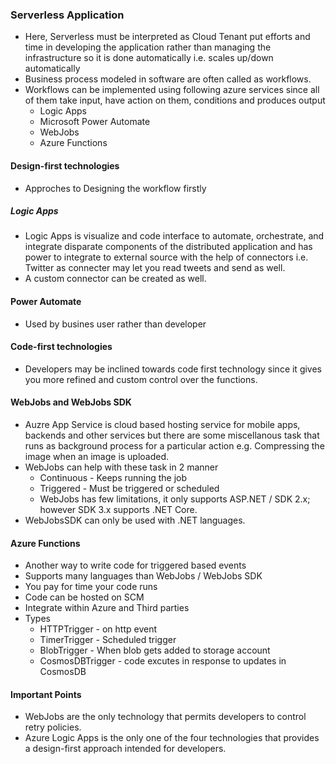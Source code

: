 ### Serverless Application

- Here, Serverless must be interpreted as Cloud Tenant put efforts and time in developing the application rather than managing the infrastructure so it is done automatically i.e. scales up/down automatically
- Business process modeled in software are often called as workflows.
- Workflows can be implemented using following azure services since all of them take input, have action
on them, conditions and produces output
  - Logic Apps
  - Microsoft Power Automate
  - WebJobs
  - Azure Functions
    
#### Design-first technologies
- Approches to Designing the workflow firstly 

##### Logic Apps 
- Logic Apps is visualize and code interface to automate, orchestrate, and integrate disparate components of the distributed application and has power to integrate to external source with the help of connectors i.e. Twitter as connecter may let you read tweets and send as well.
- A custom connector can be created as well.

#### Power Automate
- Used by busines user rather than developer
#### Code-first technologies 
- Developers may be inclined towards code first technology since it gives you more refined and custom control over the functions.

#### WebJobs and WebJobs SDK
- Auzre App Service is cloud based hosting service for mobile apps, backends and other services but there are some miscellanous task that runs as background process for a particular action e.g. Compressing the image when an image is uploaded.
- WebJobs can help with these task in 2 manner
  - Continuous - Keeps running the job 
  - Triggered - Must be triggered or scheduled
  - WebJobs has few limitations, it only supports ASP.NET / SDK 2.x; however SDK 3.x supports .NET Core.
- WebJobsSDK can only be used with .NET languages.

#### Azure Functions 
- Another way to write code for triggered based events
- Supports many languages than WebJobs / WebJobs SDK
- You pay for time your code runs
- Code can be hosted on SCM 
- Integrate within Azure and Third parties
- Types 
  - HTTPTrigger - on http event
  - TimerTrigger - Scheduled trigger
  - BlobTrigger - When blob gets added to storage account
  - CosmosDBTrigger - code excutes in response to updates in CosmosDB

#### Important Points
- WebJobs are the only technology that permits developers to control retry policies.
- Azure Logic Apps is the only one of the four technologies that provides a design-first approach intended for developers.
